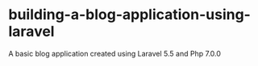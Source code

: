 # building-a-blog-application-using-laravel
A basic blog application created using Laravel 5.5 and Php 7.0.0
